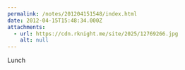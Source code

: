 ```yaml
---
permalink: /notes/201204151548/index.html
date: 2012-04-15T15:48:34.000Z
attachments:
  - url: https://cdn.rknight.me/site/2025/12769266.jpg
    alt: null
---
```


Lunch
